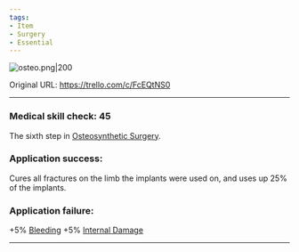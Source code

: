 ```yaml
---
tags:
- Item
- Surgery
- Essential
---
```


![osteo.png\|200](/Items/Osteosynthesis%20Implants%20-%20Attachments/6718845db30472d958dd7bfa.png)

Original URL: https://trello.com/c/FcEQtNS0

---

### Medical skill check: 45

The sixth step in [Osteosynthetic Surgery](../Procedures/Osteosynthetic%20Surgery.md).

### Application success:

Cures all fractures on the limb the implants were used on, and uses up 25% of the implants.

### Application failure:

\+5% [Bleeding](../Any%20bodypart/Bleeding.md)
\+5% [Internal Damage](../Any%20bodypart/archived/Internal%20Damage.md)

---

